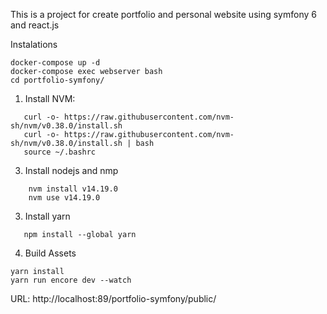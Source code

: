 This is a project for create portfolio and personal website using symfony 6 and react.js


Instalations

```
docker-compose up -d
docker-compose exec webserver bash
cd portfolio-symfony/
```

1. Install NVM:

```
   curl -o- https://raw.githubusercontent.com/nvm-sh/nvm/v0.38.0/install.sh
   curl -o- https://raw.githubusercontent.com/nvm-sh/nvm/v0.38.0/install.sh | bash
   source ~/.bashrc
```

3. Install nodejs and nmp
```
    nvm install v14.19.0
    nvm use v14.19.0
```

3. Install yarn
```
   npm install --global yarn
```


4. Build Assets

```
yarn install
yarn run encore dev --watch
```


URL: http://localhost:89/portfolio-symfony/public/


